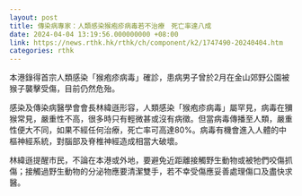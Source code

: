 ```yaml
---
layout: post
title: 傳染病專家：人類感染猴疱疹病毒若不治療　死亡率達八成
date: 2024-04-04 13:19:56.000000000 +08:00
link: https://news.rthk.hk/rthk/ch/component/k2/1747490-20240404.htm
categories: rthk
---
```


本港錄得首宗人類感染「猴疱疹病毒」確診，患病男子曾於2月在金山郊野公園被猴子襲擊受傷，目前仍然危殆。

感染及傳染病醫學會會長林緯遜形容，人類感染「猴疱疹病毒」屬罕見，病毒在獼猴常見，嚴重性不高，很多時只有輕微甚或沒有病徵。但當病毒傳播至人類，嚴重性便大不同，如果不經任何治療，死亡率可高達80%。病毒有機會進入人體的中樞神經系統，對腦部及脊椎神經造成相當大破壞。

林緯遜提醒市民，不論在本港或外地，要避免近距離接觸野生動物或被牠們咬傷抓傷；接觸過野生動物的分泌物應要清潔雙手，若不幸受傷應妥善處理傷口及盡快求醫。

